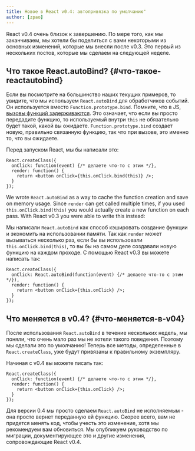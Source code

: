 ```yaml
---
title: Новое в React v0.4: автопривязка по умолчанию"
author: [zpao]
---
```


React v0.4 очень близок к завершению. По мере того, как мы заканчиваем, 
мы хотели бы поделиться с вами некоторыми из основных изменений, 
которые мы внесли после v0.3. Это первый из нескольких постов, которые 
мы сделаем на следующей неделе.

## Что такое React.autoBind? {#что-такое-reactautobind}

Если вы посмотрите на большинство наших текущих примеров, то увидите, 
что мы используем `React.autoBind` для обработчиков событий. 
Он используется вместо `Function.prototype.bind`. Помните, что в JS,
[вызовы функций задерживаются](https://bonsaiden.github.io/JavaScript-Garden/#function.this).
Это означает, что если вы просто передадите функцию, то используемый 
внутри `this` не обязательно будет такой, какой вы ожидаете.
`Function.prototype.bind` создает новую, правильно связанную функцию,
так что при вызове, это именно то, что вы ожидаете.

Перед запуском React, мы бы написали это:

```js{4}
React.createClass({
  onClick: function(event) {/* делаете что-то с этим */},
  render: function() {
    return <button onClick={this.onClick.bind(this)} />;
  }
});
```

We wrote `React.autoBind` as a way to cache the function creation and save on memory usage. Since `render` can get called multiple times, if you used `this.onClick.bind(this)` you would actually create a new function on each pass. With React v0.3 you were able to write this instead:

Мы написали `React.autoBind` как способ кэшировать создание функции 
и экономить на использовании памяти. Так как `render` может вызываться 
несколько раз, если бы вы использовали `this.onClick.bind(this)`, 
то вы бы на самом деле создавали новую функцию на каждом проходе.
С помощью React v0.3 вы можете написать так:

```js{2,4}
React.createClass({
  onClick: React.autoBind(function(event) {/* делаете что-то с этим */}),
  render: function() {
    return <button onClick={this.onClick} />;
  }
});
```

## Что меняется в v0.4? {#что-меняется-в-v04}

После использования `React.autoBind` в течение нескольких недель,
мы поняли, что очень мало раз мы не хотели такого поведения. 
Поэтому мы сделали это по умолчанию! Теперь все методы, определенные 
в `React.createClass`, уже будут привязаны к правильному экземпляру.

Начиная с v0.4 вы можете писать так:

```js{2,4}
React.createClass({
  onClick: function(event) {/* делаете что-то с этим */},
  render: function() {
    return <button onClick={this.onClick} />;
  }
});
```

Для версии 0.4 мы просто сделаем `React.autoBind` не исполняемым - она 
просто вернет переданную ей функцию. Скорее всего, вам не придется 
менять код, чтобы учесть это изменение, хотя мы рекомендуем вам 
обновиться. Мы опубликуем руководство по миграции, документирующее 
это и другие изменения, сопровождающие React v0.4.
